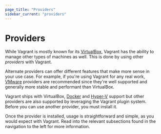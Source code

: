 ```yaml
---
page_title: "Providers"
sidebar_current: "providers"
---
```


# Providers

While Vagrant is mostly known for its [VirtualBox](http://www.virtualbox.org),
Vagrant has the ability to manage other types of machines as well. This is done
by using other _providers_ with Vagrant.

Alternate providers can offer different features that make more sense in your use case.
For example, if you're using Vagrant for any real work, [VMware](http://www.vmware.com)
providers are recommended since they're well supported and generally more
stable and performant than VirtualBox.

Vagrant ships with VirtualBox, [Docker](https://www.docker.com/) and [Hyper-V](https://en.wikipedia.org/wiki/Hyper-V)
support but other providers are also supported by leveraging the Vagrant plugin system.
Before you can use another provider, you must install it.

Once the provider is installed, usage is straightforward and simple, as
you would expect with Vagrant. Read into the relevant subsections found in
the navigation to the left for more information.
